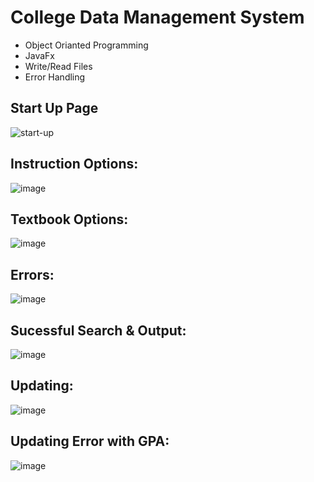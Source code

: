 # College Data Management System

* Object Orianted Programming
* JavaFx
* Write/Read Files
* Error Handling

## Start Up Page
![start-up](https://user-images.githubusercontent.com/100721307/183219330-1f8b6ac1-82e2-43d1-8e4b-7a703f70bdf5.jpg)

## Instruction Options: 

![image](https://user-images.githubusercontent.com/100721307/165644809-57213040-7008-42b5-af19-3deff01ad5ba.png)

## Textbook Options: 

![image](https://user-images.githubusercontent.com/100721307/165644862-4e8d3123-2ee1-4bd2-9c19-f2af879696e9.png)

## Errors: 

![image](https://user-images.githubusercontent.com/100721307/165644923-d2fba329-3ace-4e3f-ade5-1f5dedddc319.png)
 
## Sucessful Search & Output: 

![image](https://user-images.githubusercontent.com/100721307/165645027-c23fd047-c246-4b54-8b0a-503594b934a0.png)

## Updating:

![image](https://user-images.githubusercontent.com/100721307/165645106-80f75665-7fd2-4dce-87e1-821a4bab1658.png)

## Updating Error with GPA: 

![image](https://user-images.githubusercontent.com/100721307/165645155-340335dd-c675-4ac2-82c9-315aa694b6b3.png)

